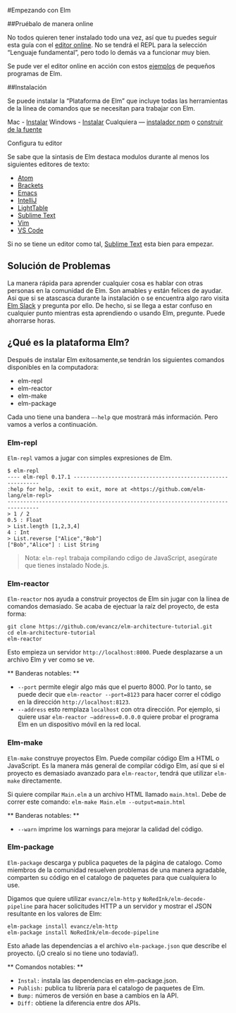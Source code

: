 #Empezando con Elm
 
##Pruébalo de manera online

No todos quieren tener instalado todo una vez, así que tu puedes seguir esta guía con el [editor online](http://elm-lang.org/try). No se tendrá el REPL para la selección “Lenguaje fundamental”, pero todo lo demás va a funcionar muy bien. 

Se pude ver el editor online en acción con estos [ejemplos](http://elm-lang.org/examples) de pequeños programas de Elm.

##Instalación 

Se puede instalar la “Plataforma de Elm” que incluye todas las herramientas de la línea de comandos que se necesitan para trabajar con Elm.

Mac - [Instalar](http://install.elm-lang.org/Elm-Platform-0.17.1.pkg)
Windows - [Instalar](http://install.elm-lang.org/Elm-Platform-0.17.1.exe)
Cualquiera — [instalador npm](https://www.npmjs.com/package/elm)  o [construir de la fuente](https://github.com/elm-lang/elm-platform)

Configura tu editor 

Se sabe que la sintasis de Elm destaca modulos durante al menos los siguientes editores de texto:

 - [Atom](https://atom.io/packages/language-elm) 
 - [Brackets](https://github.com/lepinay/elm-brackets) 
 - [Emacs](https://github.com/jcollard/elm-mode)   
 - [IntelliJ](https://github.com/durkiewicz/elm-plugin)
 - [LightTable](https://github.com/rundis/elm-light)
 - [Sublime Text](https://packagecontrol.io/packages/Elm%20Language%20Support)
 - [Vim](https://github.com/lambdatoast/elm.vim)
 - [VS Code](https://github.com/sbrink/vscode-elm)

Si no se tiene un editor como tal, [Sublime Text](https://packagecontrol.io/packages/Elm%20Language%20Support) esta bien para empezar. 

## Solución de Problemas 

La manera rápida para aprender cualquier cosa es hablar con otras personas en la comunidad de Elm. Son amables y están felices de ayudar. Asi que si se atascasca durante la instalación o se encuentra algo raro visita [Elm Slack](http://elmlang.herokuapp.com/) y pregunta por ello. De hecho, si se llega a estar confuso en cualquier punto mientras esta aprendiendo o usando Elm, pregunte. Puede ahorrarse horas.

## ¿Qué es la plataforma Elm?

Después de instalar Elm exitosamente,se tendrán los siguientes comandos disponibles en la computadora: 

* elm-repl
* elm-reactor
* elm-make
* elm-package

Cada uno tiene una bandera `–-help` que mostrará más información. Pero vamos a verlos a continuación.
 

### Elm-repl 

`Elm-repl` vamos a jugar con simples expresiones de Elm.
 ```
$ elm-repl
---- elm-repl 0.17.1 -----------------------------------------------------------
 :help for help, :exit to exit, more at <https://github.com/elm-lang/elm-repl>
--------------------------------------------------------------------------------
> 1 / 2
0.5 : Float
> List.length [1,2,3,4]
4 : Int
> List.reverse ["Alice","Bob"]
["Bob","Alice"] : List String
```

> Nota: `elm-repl` trabaja compilando cdigo de JavaScript, asegúrate que tienes instalado Node.js. 

### Elm-reactor 
`Elm-reactor` nos ayuda a construir proyectos de Elm sin jugar con la línea de comandos demasiado. Se acaba de ejectuar la raíz del proyecto, de esta forma:
```
git clone https://github.com/evancz/elm-architecture-tutorial.git
cd elm-architecture-tutorial
elm-reactor
```

Esto empieza un servidor `http://localhost:8000`. Puede desplazarse a un archivo Elm y ver como se ve. 

** Banderas notables: **
* `--port` permite elegir algo más que el puerto 8000. Por lo tanto, se puede decir que `elm-reactor --port=8123` para hacer correr el código en la dirección `http://localhost:8123`.
* `--address` esto remplaza `localhost` con otra dirección. Por ejemplo, si quiere usar `elm-reactor –address=0.0.0.0`  quiere probar el programa Elm en un dispositivo móvil en la red local.


### Elm-make 
`Elm-make` construye proyectos Elm. Puede compilar código Elm a HTML o JavaScript. Es la manera más general de compilar código Elm, así que si el proyecto es demasiado avanzado para `elm-reactor`, tendrá que utilizar `elm-make` directamente.

Si quiere compilar `Main.elm` a un archivo HTML llamado `main.html`. Debe de correr este comando: 
`elm-make Main.elm --output=main.html`

** Banderas notables: ** 
* `--warn` imprime los warnings para mejorar la calidad del código.

### Elm-package

`Elm-package` descarga y publica paquetes de la página de catalogo. Como miembros de la comunidad resuelven problemas de una manera agradable, comparten su código en el catalogo de paquetes para que cualquiera lo use.

Digamos que quiere utilizar `evancz/elm-http` y `NoRedInk/elm-decode-pipeline` para hacer solicitudes HTTP a un servidor y mostrar el JSON resultante en los valores de Elm: 

```
elm-package install evancz/elm-http
elm-package install NoRedInk/elm-decode-pipeline
```

Esto añade las dependencias a el archivo `elm-package.json` que describe el proyecto. (¡O crealo si no tiene uno todavía!).

** Comandos notables: **
* `Instal:` instala las dependencias en elm-package.json.
* `Publish:` publica tu librería para el catalogo de paquetes de Elm.
* `Bump:` números de versión en base a cambios en la API.
* `Diff:` obtiene la diferencia entre dos APIs.

